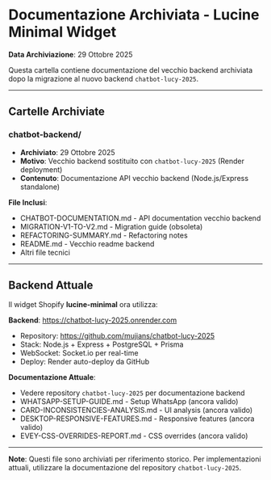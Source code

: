 # Documentazione Archiviata - Lucine Minimal Widget

**Data Archiviazione**: 29 Ottobre 2025

Questa cartella contiene documentazione del vecchio backend archiviata dopo la migrazione al nuovo backend `chatbot-lucy-2025`.

---

## Cartelle Archiviate

### chatbot-backend/
- **Archiviato**: 29 Ottobre 2025
- **Motivo**: Vecchio backend sostituito con `chatbot-lucy-2025` (Render deployment)
- **Contenuto**: Documentazione API vecchio backend (Node.js/Express standalone)

**File Inclusi**:
- CHATBOT-DOCUMENTATION.md - API documentation vecchio backend
- MIGRATION-V1-TO-V2.md - Migration guide (obsoleta)
- REFACTORING-SUMMARY.md - Refactoring notes
- README.md - Vecchio readme backend
- Altri file tecnici

---

## Backend Attuale

Il widget Shopify **lucine-minimal** ora utilizza:

**Backend**: https://chatbot-lucy-2025.onrender.com
- Repository: https://github.com/mujians/chatbot-lucy-2025
- Stack: Node.js + Express + PostgreSQL + Prisma
- WebSocket: Socket.io per real-time
- Deploy: Render auto-deploy da GitHub

**Documentazione Attuale**:
- Vedere repository `chatbot-lucy-2025` per documentazione backend
- WHATSAPP-SETUP-GUIDE.md - Setup WhatsApp (ancora valido)
- CARD-INCONSISTENCIES-ANALYSIS.md - UI analysis (ancora valido)
- DESKTOP-RESPONSIVE-FEATURES.md - Responsive features (ancora valido)
- EVEY-CSS-OVERRIDES-REPORT.md - CSS overrides (ancora valido)

---

**Note**: Questi file sono archiviati per riferimento storico. Per implementazioni attuali, utilizzare la documentazione del repository `chatbot-lucy-2025`.
